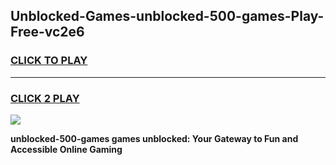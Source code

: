 
## Unblocked-Games-unblocked-500-games-Play-Free-vc2e6
<h3>
<a href="https://premium76.site?title=unblocked-500-games&ref=10A">CLICK TO PLAY</a></h3>
<hr>

<h3>
<a href="https://premium76.site?title=unblocked-500-games&ref=10A">CLICK 2 PLAY</a>
  
</h3>

<a href="https://premium76.site?title=unblocked-500-games&ref=10A"><img src="https://clearcache.store/games.png"></a>


**unblocked-500-games games unblocked: Your Gateway to Fun and Accessible Online Gaming**
